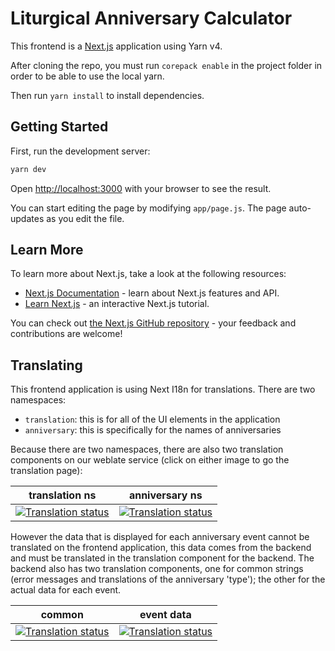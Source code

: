 # Liturgical Anniversary Calculator
This frontend is a [Next.js](https://nextjs.org/) application using Yarn v4.

After cloning the repo, you must run `corepack enable` in the project folder in order to be able to use the local yarn.

Then run `yarn install` to install dependencies.

## Getting Started

First, run the development server:

```bash
yarn dev
```

Open [http://localhost:3000](http://localhost:3000) with your browser to see the result.

You can start editing the page by modifying `app/page.js`. The page auto-updates as you edit the file.

## Learn More

To learn more about Next.js, take a look at the following resources:

- [Next.js Documentation](https://nextjs.org/docs) - learn about Next.js features and API.
- [Learn Next.js](https://nextjs.org/learn) - an interactive Next.js tutorial.

You can check out [the Next.js GitHub repository](https://github.com/vercel/next.js/) - your feedback and contributions are welcome!

## Translating

This frontend application is using Next I18n for translations. There are two namespaces:

* `translation`: this is for all of the UI elements in the application
* `anniversary`: this is specifically for the names of anniversaries

Because there are two namespaces, there are also two translation components on our weblate service (click on either image to go the translation page):

| translation ns | anniversary ns |
|----------------|----------------|
| [![Translation status](https://translate.johnromanodorazio.com/widget/liturgical-calendar/anniversary-calculator-frontend/multi-auto.svg)](https://translate.johnromanodorazio.com/engage/liturgical-calendar/) | [![Translation status](https://translate.johnromanodorazio.com/widget/liturgical-calendar/anniversary-calculator-frontend2/multi-auto.svg)](https://translate.johnromanodorazio.com/engage/liturgical-calendar/) |

However the data that is displayed for each anniversary event cannot be translated on the frontend application, this data comes from the backend and must be translated in the translation component for the backend. The backend also has two translation components, one for common strings (error messages and translations of the anniversary 'type'); the other for the actual data for each event.

| common | event data |
|----------------|----------------|
| [![Translation status](https://translate.johnromanodorazio.com/widget/liturgical-calendar/anniversary-calculator/multi-auto.svg)](https://translate.johnromanodorazio.com/engage/liturgical-calendar/) | [![Translation status](https://translate.johnromanodorazio.com/widget/liturgical-calendar/liturgical-anniversary-calculator-data/multi-auto.svg)](https://translate.johnromanodorazio.com/engage/liturgical-calendar/) |

